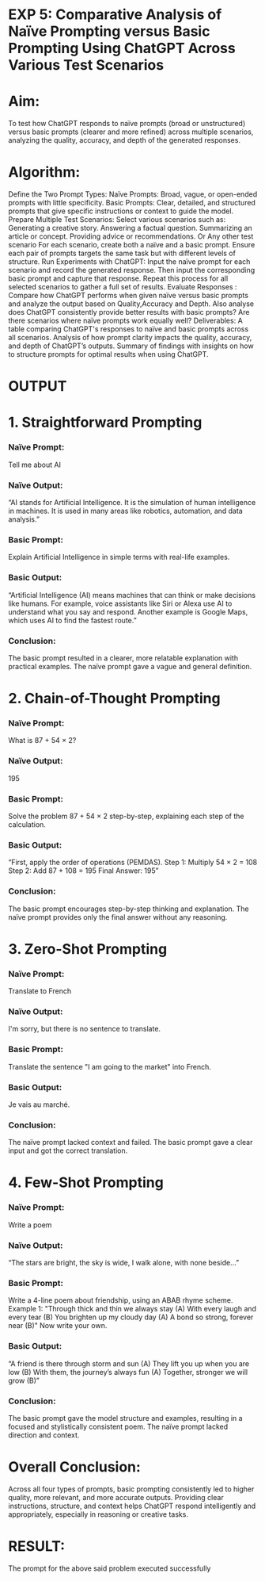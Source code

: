 # EXP 5: Comparative Analysis of Naïve Prompting versus Basic Prompting Using ChatGPT Across Various Test Scenarios
# Aim: 
To test how ChatGPT responds to naïve prompts (broad or unstructured) versus basic prompts (clearer and more refined) across multiple scenarios, analyzing the quality, accuracy, and depth of the generated responses.

# Algorithm: 
Define the Two Prompt Types:
Naïve Prompts: Broad, vague, or open-ended prompts with little specificity.
Basic Prompts: Clear, detailed, and structured prompts that give specific instructions or context to guide the model.
Prepare Multiple Test Scenarios:
Select various scenarios such as:
Generating a creative story.
Answering a factual question.
Summarizing an article or concept.
Providing advice or recommendations.
Or Any other test scenario
For each scenario, create both a naïve and a basic prompt. Ensure each pair of prompts targets the same task but with different levels of structure.
Run Experiments with ChatGPT:
Input the naïve prompt for each scenario and record the generated response.
Then input the corresponding basic prompt and capture that response.
Repeat this process for all selected scenarios to gather a full set of results.
Evaluate Responses : 
	Compare how ChatGPT performs when given naïve versus basic prompts and analyze the output based on Quality,Accuracy and Depth. Also analyse does ChatGPT consistently provide better results with basic prompts? Are there scenarios where naïve prompts work equally well?
Deliverables:
A table comparing ChatGPT's responses to naïve and basic prompts across all scenarios.
Analysis of how prompt clarity impacts the quality, accuracy, and depth of ChatGPT’s outputs.
Summary of findings with insights on how to structure prompts for optimal results when using ChatGPT.

# OUTPUT

# 1. Straightforward Prompting
### Naïve Prompt:
Tell me about AI

### Naïve Output:
“AI stands for Artificial Intelligence. It is the simulation of human intelligence in machines. It is used in many areas like robotics, automation, and data analysis.”

### Basic Prompt:
Explain Artificial Intelligence in simple terms with real-life examples.

### Basic Output:
“Artificial Intelligence (AI) means machines that can think or make decisions like humans. For example, voice assistants like Siri or Alexa use AI to understand what you say and respond. Another example is Google Maps, which uses AI to find the fastest route.”

### Conclusion:
The basic prompt resulted in a clearer, more relatable explanation with practical examples. The naïve prompt gave a vague and general definition.

# 2. Chain-of-Thought Prompting
### Naïve Prompt:
What is 87 + 54 × 2?

### Naïve Output:
195

### Basic Prompt:
Solve the problem 87 + 54 × 2 step-by-step, explaining each step of the calculation.

### Basic Output:
“First, apply the order of operations (PEMDAS).
Step 1: Multiply 54 × 2 = 108
Step 2: Add 87 + 108 = 195
Final Answer: 195”

### Conclusion:
The basic prompt encourages step-by-step thinking and explanation. The naïve prompt provides only the final answer without any reasoning.

# 3. Zero-Shot Prompting
### Naïve Prompt:
Translate to French

### Naïve Output:
I'm sorry, but there is no sentence to translate.

### Basic Prompt:
Translate the sentence "I am going to the market" into French.

### Basic Output:
Je vais au marché.

### Conclusion:
The naïve prompt lacked context and failed. The basic prompt gave a clear input and got the correct translation.

# 4. Few-Shot Prompting
### Naïve Prompt:
Write a poem

### Naïve Output:
“The stars are bright, the sky is wide,
I walk alone, with none beside…”

### Basic Prompt:
Write a 4-line poem about friendship, using an ABAB rhyme scheme. Example 1: "Through thick and thin we always stay (A) With every laugh and every tear (B) You brighten up my cloudy day (A) A bond so strong, forever near (B)" Now write your own.

### Basic Output:
“A friend is there through storm and sun (A)
They lift you up when you are low (B)
With them, the journey’s always fun (A)
Together, stronger we will grow (B)”

### Conclusion:
The basic prompt gave the model structure and examples, resulting in a focused and stylistically consistent poem. The naïve prompt lacked direction and context.

# Overall Conclusion:
Across all four types of prompts, basic prompting consistently led to higher quality, more relevant, and more accurate outputs. Providing clear instructions, structure, and context helps ChatGPT respond intelligently and appropriately, especially in reasoning or creative tasks.



# RESULT: 
The prompt for the above said problem executed successfully
